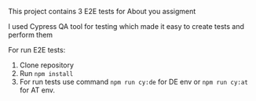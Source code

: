 This project contains 3 E2E tests for About you assigment

I used Cypress QA tool for testing which made it easy to create tests and perform them


For run E2E tests:

1. Clone repository
2. Run  `npm install`
3. For run tests use command `npm run cy:de` for DE env or `npm run cy:at` for AT env.

